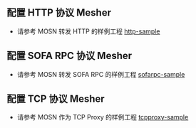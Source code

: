 ## 配置 HTTP 协议 Mesher
+ 请参考 MOSN 转发 HTTP 的样例工程
  [http-sample](https://github.com/alipay/sofa-mosn/blob/master/examples/cn_readme/http-sample/README.md)
## 配置 SOFA RPC 协议 Mesher
+ 请参考 MOSN 转发 SOFA RPC 的样例工程
  [sofarpc-sample](https://github.com/alipay/sofa-mosn/blob/master/examples/cn_readme/sofarpc-sample/README.md)

## 配置 TCP 协议 Mesher
+ 请参考 MOSN 作为 TCP Proxy 的样例工程
  [tcpproxy-sample](https://github.com/alipay/sofa-mosn/blob/master/examples/cn_readme/tcpproxy-sample/README.md)  